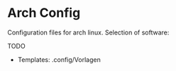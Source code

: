 # Arch Config

Configuration files for arch linux. Selection of software:

TODO

- Templates: .config/Vorlagen
